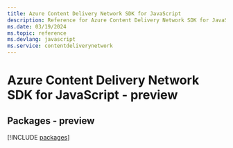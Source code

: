 ```yaml
---
title: Azure Content Delivery Network SDK for JavaScript
description: Reference for Azure Content Delivery Network SDK for JavaScript
ms.date: 03/19/2024
ms.topic: reference
ms.devlang: javascript
ms.service: contentdeliverynetwork
---
```

# Azure Content Delivery Network SDK for JavaScript - preview
## Packages - preview
[!INCLUDE [packages](content-delivery-network-index.md)]